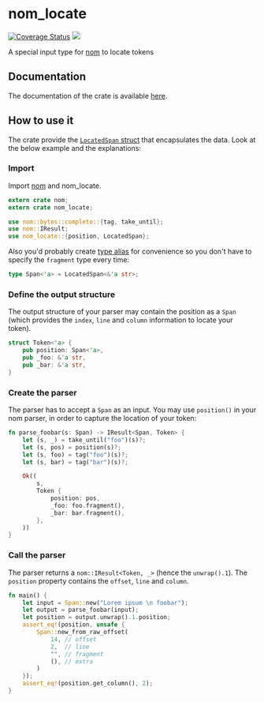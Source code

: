 # nom_locate

[![Coverage Status](https://coveralls.io/repos/github/fflorent/nom_locate/badge.svg?branch=master)](https://coveralls.io/github/fflorent/nom_locate?branch=master)
[![](https://img.shields.io/crates/v/nom_locate.svg)](https://crates.io/crates/nom_locate)

A special input type for [nom](https://github.com/geal/nom) to locate tokens

## Documentation

The documentation of the crate is available [here](https://docs.rs/nom_locate/).

## How to use it
The crate provide the [`LocatedSpan` struct](https://docs.rs/nom_locate/latest/nom_locate/struct.LocatedSpan.html) that encapsulates the data. Look at the below example and the explanations:

### Import

Import [nom](https://github.com/geal/nom) and nom_locate.

````rust
extern crate nom;
extern crate nom_locate;

use nom::bytes::complete::{tag, take_until};
use nom::IResult;
use nom_locate::{position, LocatedSpan};
````

Also you'd probably create [type alias](https://doc.rust-lang.org/book/type-aliases.html) for convenience so you don't have to specify the `fragment` type every time:

````rust
type Span<'a> = LocatedSpan<&'a str>;
````

### Define the output structure

The output structure of your parser may contain the position as a `Span` (which provides the `index`, `line` and `column` information to locate your token).

````rust
struct Token<'a> {
    pub position: Span<'a>,
    pub _foo: &'a str,
    pub _bar: &'a str,
}
````

### Create the parser

The parser has to accept a `Span` as an input. You may use `position()` in your nom parser, in order to capture the location of your token:

````rust
fn parse_foobar(s: Span) -> IResult<Span, Token> {
    let (s, _) = take_until("foo")(s)?;
    let (s, pos) = position(s)?;
    let (s, foo) = tag("foo")(s)?;
    let (s, bar) = tag("bar")(s)?;

    Ok((
        s,
        Token {
            position: pos,
            _foo: foo.fragment(),
            _bar: bar.fragment(),
        },
    ))
}
````

### Call the parser

The parser returns a `nom::IResult<Token, _>` (hence the `unwrap().1`). The `position` property contains the `offset`, `line` and `column`.

````rust
fn main() {
    let input = Span::new("Lorem ipsum \n foobar");
    let output = parse_foobar(input);
    let position = output.unwrap().1.position;
    assert_eq!(position, unsafe {
        Span::new_from_raw_offset(
            14, // offset
            2,  // line
            "", // fragment
            (), // extra
        )
    });
    assert_eq!(position.get_column(), 2);
}
````
